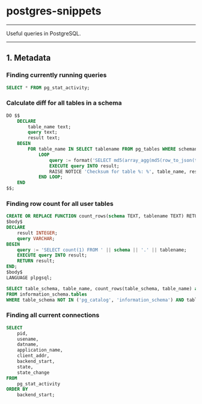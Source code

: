 # postgres-snippets
-------------------

Useful queries in PostgreSQL.

----

## 1. Metadata

### Finding currently running queries
```sql
SELECT * FROM pg_stat_activity;
```

### Calculate diff for all tables in a schema
```sql
DO $$
    DECLARE
        table_name text;
        query text;
        result text;
    BEGIN
        FOR table_name IN SELECT tablename FROM pg_tables WHERE schemaname = 'public'
            LOOP
                query := format('SELECT md5(array_agg(md5(row_to_json(t)::text))::text) AS checksum FROM %I t;', table_name);
                EXECUTE query INTO result;
                RAISE NOTICE 'Checksum for table %: %', table_name, result;
            END LOOP;
    END
$$;
```

### Finding row count for all user tables
```sql
CREATE OR REPLACE FUNCTION count_rows(schema TEXT, tablename TEXT) RETURNS INTEGER AS
$body$
DECLARE
    result INTEGER;
    query VARCHAR;
BEGIN
    query := 'SELECT count(1) FROM ' || schema || '.' || tablename;
    EXECUTE query INTO result;
    RETURN result;
END;
$body$
LANGUAGE plpgsql;

SELECT table_schema, table_name, count_rows(table_schema, table_name) as rowcount_total
FROM information_schema.tables
WHERE table_schema NOT IN ('pg_catalog', 'information_schema') AND table_type = 'BASE TABLE'

```

### Finding all current connections
```sql
SELECT
    pid,
    usename,
    datname,
    application_name,
    client_addr,
    backend_start,
    state,
    state_change
FROM
    pg_stat_activity
ORDER BY
    backend_start;
```
